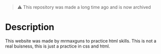 > :warning: This repository was made a long time ago and is now archived

# Description
This website was made by mrmaxguns to practice html skills. This is not a real buisness, this is just a practice in css and html.
